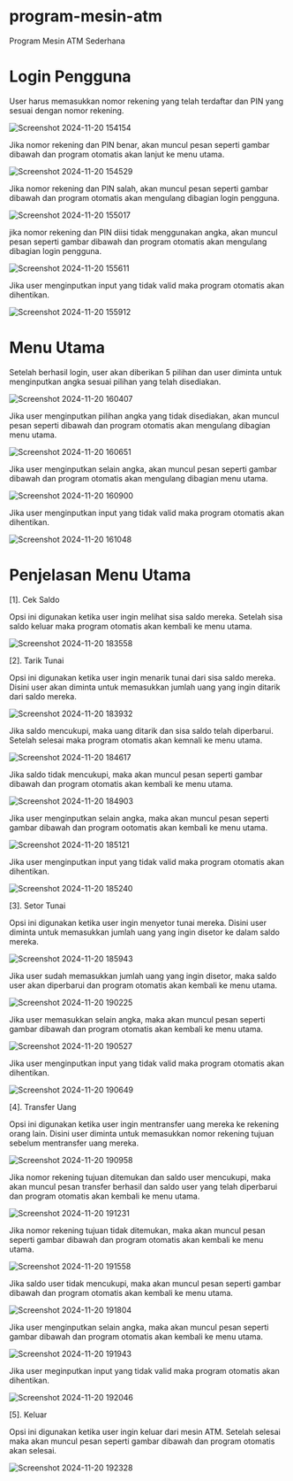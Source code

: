 # program-mesin-atm
Program Mesin ATM Sederhana

# Login Pengguna
User harus memasukkan nomor rekening yang telah terdaftar dan PIN yang sesuai dengan nomor rekening.

![Screenshot 2024-11-20 154154](https://github.com/user-attachments/assets/e1b6cb91-0646-44c9-8dbe-84f0b64c2bf1)

Jika nomor rekening dan PIN benar, akan muncul pesan seperti gambar dibawah dan program otomatis akan lanjut ke menu utama.

![Screenshot 2024-11-20 154529](https://github.com/user-attachments/assets/8a354404-3ecf-4d26-85db-4a8e3916ea1d)

Jika nomor rekening dan PIN salah, akan muncul pesan seperti gambar dibawah dan program otomatis akan mengulang dibagian login pengguna.

![Screenshot 2024-11-20 155017](https://github.com/user-attachments/assets/a4f234fc-3fae-491b-8119-a5b3ac284ca9)

jika nomor rekening dan PIN diisi tidak menggunakan angka, akan muncul pesan seperti gambar dibawah dan program otomatis akan mengulang dibagian login pengguna.

![Screenshot 2024-11-20 155611](https://github.com/user-attachments/assets/fd741d1d-2154-44f5-a851-4de457ab9308)

Jika user menginputkan input yang tidak valid maka program otomatis akan dihentikan.

![Screenshot 2024-11-20 155912](https://github.com/user-attachments/assets/0a2181b3-0654-4a78-880e-42d44c1b7b97)

# Menu Utama
Setelah berhasil login, user akan diberikan 5 pilihan dan user diminta untuk menginputkan angka sesuai pilihan yang telah disediakan.

![Screenshot 2024-11-20 160407](https://github.com/user-attachments/assets/007a2665-42b2-468b-898c-d81a26b55a33)

Jika user menginputkan pilihan angka yang tidak disediakan, akan muncul pesan seperti dibawah dan program otomatis akan mengulang dibagian menu utama.

![Screenshot 2024-11-20 160651](https://github.com/user-attachments/assets/a56f7bc7-bbbb-47e7-88e7-21b5a763ae35)

Jika user menginputkan selain angka, akan muncul pesan seperti gambar dibawah dan program otomatis akan mengulang dibagian menu utama.

![Screenshot 2024-11-20 160900](https://github.com/user-attachments/assets/f9edecf1-122e-4f82-bf53-bff63b541a6b)

Jika user menginputkan input yang tidak valid maka program otomatis akan dihentikan.

![Screenshot 2024-11-20 161048](https://github.com/user-attachments/assets/eb814906-8abf-46dc-84ed-579077d33e2d)

# Penjelasan Menu Utama
[1]. Cek Saldo

Opsi ini digunakan ketika user ingin melihat sisa saldo mereka. Setelah sisa saldo keluar maka program otomatis akan kembali ke menu utama.

![Screenshot 2024-11-20 183558](https://github.com/user-attachments/assets/c1b7f61b-1c62-4d98-b3fb-d0330cc67897)

[2]. Tarik Tunai

Opsi ini digunakan ketika user ingin menarik tunai dari sisa saldo mereka. Disini user akan diminta untuk memasukkan jumlah uang yang ingin ditarik dari saldo mereka.

![Screenshot 2024-11-20 183932](https://github.com/user-attachments/assets/d1aa73e9-e276-45ec-b4cc-bd9b49660249)

Jika saldo mencukupi, maka uang ditarik dan sisa saldo telah diperbarui. Setelah selesai maka program otomatis akan kemnali ke menu utama.

![Screenshot 2024-11-20 184617](https://github.com/user-attachments/assets/f86485a0-173a-4cc2-94d3-0f6c2faa1467)

Jika saldo tidak mencukupi, maka akan muncul pesan seperti gambar dibawah dan program otomatis akan kembali ke menu utama.

![Screenshot 2024-11-20 184903](https://github.com/user-attachments/assets/074f586d-f7c1-48b6-998a-1eb36bd6ce68)

Jika user menginputkan selain angka, maka akan muncul pesan seperti gambar dibawah dan program ootomatis akan kembali ke menu utama.

![Screenshot 2024-11-20 185121](https://github.com/user-attachments/assets/99a2a94e-48fe-4039-b30f-14b5cb75c78d)

Jika user menginputkan input yang tidak valid maka program otomatis akan dihentikan.

![Screenshot 2024-11-20 185240](https://github.com/user-attachments/assets/2e4cee48-84e6-47c6-b6d8-2f07b17fe268)

[3]. Setor Tunai

Opsi ini digunakan ketika user ingin menyetor tunai mereka. Disini user diminta untuk memasukkan jumlah uang yang ingin disetor ke dalam saldo mereka.

![Screenshot 2024-11-20 185943](https://github.com/user-attachments/assets/a0be352a-fb78-4bea-b016-8c240447308f)

Jika user sudah memasukkan jumlah uang yang ingin disetor, maka saldo user akan diperbarui dan program otomatis akan kembali ke menu utama.

![Screenshot 2024-11-20 190225](https://github.com/user-attachments/assets/86435af6-1b24-4296-8c92-909527cea263)

Jika user memasukkan selain angka, maka akan muncul pesan seperti gambar dibawah dan program otomatis akan kembali ke menu utama.

![Screenshot 2024-11-20 190527](https://github.com/user-attachments/assets/239af981-e05c-47df-96ce-a4f742135409)

Jika user menginputkan input yang tidak valid maka program otomatis akan dihentikan.

![Screenshot 2024-11-20 190649](https://github.com/user-attachments/assets/fbd43b4e-72d5-4388-aacf-3b8ba53e9ad6)

[4]. Transfer Uang

Opsi ini digunakan ketika user ingin mentransfer uang mereka ke rekening orang lain. Disini user diminta untuk memasukkan nomor rekening tujuan sebelum mentransfer uang mereka.

![Screenshot 2024-11-20 190958](https://github.com/user-attachments/assets/4747f19d-aa71-46a9-8b31-92f293fd82ce)

Jika nomor rekening tujuan ditemukan dan saldo user mencukupi, maka akan muncul pesan transfer berhasil dan saldo user yang telah diperbarui dan program otomatis akan kembali ke menu utama.

![Screenshot 2024-11-20 191231](https://github.com/user-attachments/assets/4e34dd7c-d4a2-4148-82de-0330f8d98639)

Jika nomor rekening tujuan tidak ditemukan, maka akan muncul pesan seperti gambar dibawah dan program otomatis akan kembali ke menu utama.

![Screenshot 2024-11-20 191558](https://github.com/user-attachments/assets/aa320b58-7c6a-4671-a232-44f89d5e2536)

Jika saldo user tidak mencukupi, maka akan muncul pesan seperti gambar dibawah dan program otomatis akan kembali ke menu utama.

![Screenshot 2024-11-20 191804](https://github.com/user-attachments/assets/95e8f6c4-0707-4f52-9b39-8c6650ede89d)

Jika user menginputkan selain angka, maka akan muncul pesan seperti gambar dibawah dan program otomatis akan kembali ke menu utama.

![Screenshot 2024-11-20 191943](https://github.com/user-attachments/assets/fe09597b-01e9-41e1-9568-deb741804051)

Jika user meginputkan input yang tidak valid maka program otomatis akan dihentikan.

![Screenshot 2024-11-20 192046](https://github.com/user-attachments/assets/2b9b7fdc-8a4a-424e-8151-1e2174a8ed70)

[5]. Keluar

Opsi ini digunakan ketika user ingin keluar dari mesin ATM. Setelah selesai maka akan muncul pesan seperti gambar dibawah dan program otomatis akan selesai.

![Screenshot 2024-11-20 192328](https://github.com/user-attachments/assets/60d98a32-718d-480e-887a-017bc24b1de0)
